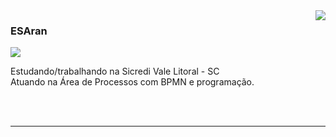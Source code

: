 <img align='right' src="https://github-readme-stats.vercel.app/api?username=ESAran&show_icons=true&title_color=2d3142&text_color=4f5d75&icon_color=ef8354&bg_color=ffffff&cache_seconds=2300">

### ESAran

<img src="https://img.shields.io/static/v1?label=Overview&message=Eduardo Slomp Arán&color=4f5d75&style=for-the-badge&logo=GitHub">

<p> Estudando/trabalhando na Sicredi Vale Litoral - SC<br/> Atuando na Área de Processos com BPMN e programação.</p>
<br></br>
<hr>
<br></br>

